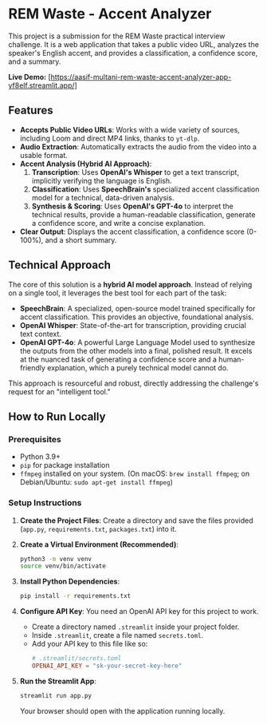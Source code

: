 # REM Waste - Accent Analyzer

This project is a submission for the REM Waste practical interview challenge. It is a web application that takes a public video URL, analyzes the speaker's English accent, and provides a classification, a confidence score, and a summary.

**Live Demo:** [https://aasif-multani-rem-waste-accent-analyzer-app-yf8elf.streamlit.app/]

## Features

-   **Accepts Public Video URLs**: Works with a wide variety of sources, including Loom and direct MP4 links, thanks to `yt-dlp`.
-   **Audio Extraction**: Automatically extracts the audio from the video into a usable format.
-   **Accent Analysis (Hybrid AI Approach)**:
    1.  **Transcription**: Uses **OpenAI's Whisper** to get a text transcript, implicitly verifying the language is English.
    2.  **Classification**: Uses **SpeechBrain's** specialized accent classification model for a technical, data-driven analysis.
    3.  **Synthesis & Scoring**: Uses **OpenAI's GPT-4o** to interpret the technical results, provide a human-readable classification, generate a confidence score, and write a concise explanation.
-   **Clear Output**: Displays the accent classification, a confidence score (0-100%), and a short summary.

## Technical Approach

The core of this solution is a **hybrid AI model approach**. Instead of relying on a single tool, it leverages the best tool for each part of the task:

-   **SpeechBrain**: A specialized, open-source model trained specifically for accent classification. This provides an objective, foundational analysis.
-   **OpenAI Whisper**: State-of-the-art for transcription, providing crucial text context.
-   **OpenAI GPT-4o**: A powerful Large Language Model used to synthesize the outputs from the other models into a final, polished result. It excels at the nuanced task of generating a confidence score and a human-friendly explanation, which a purely technical model cannot do.

This approach is resourceful and robust, directly addressing the challenge's request for an "intelligent tool."

## How to Run Locally

### Prerequisites

-   Python 3.9+
-   `pip` for package installation
-   `ffmpeg` installed on your system. (On macOS: `brew install ffmpeg`; on Debian/Ubuntu: `sudo apt-get install ffmpeg`)

### Setup Instructions

1.  **Create the Project Files**:
    Create a directory and save the files provided (`app.py`, `requirements.txt`, `packages.txt`) into it.

2.  **Create a Virtual Environment (Recommended)**:
    ```bash
    python3 -m venv venv
    source venv/bin/activate
    ```

3.  **Install Python Dependencies**:
    ```bash
    pip install -r requirements.txt
    ```

4.  **Configure API Key**:
    You need an OpenAI API key for this project to work.
    -   Create a directory named `.streamlit` inside your project folder.
    -   Inside `.streamlit`, create a file named `secrets.toml`.
    -   Add your API key to this file like so:
        ```toml
        # .streamlit/secrets.toml
        OPENAI_API_KEY = "sk-your-secret-key-here"
        ```

5.  **Run the Streamlit App**:
    ```bash
    streamlit run app.py
    ```
    Your browser should open with the application running locally.